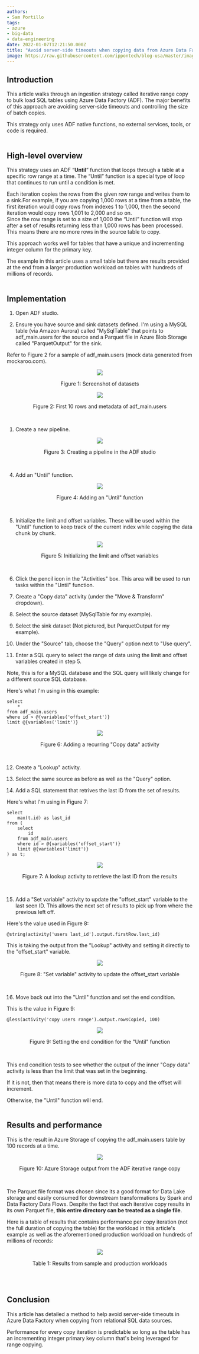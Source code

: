```yaml
---
authors:
- Sam Portillo
tags:
- azure
- big-data
- data-engineering
date: 2022-01-07T12:21:50.000Z
title: "Avoid server-side timeouts when copying data from Azure Data Factory"
image: https://raw.githubusercontent.com/ippontech/blog-usa/master/images/2022/01/adf-timeouts-cover.png
---
```


## Introduction
This article walks through an ingestion strategy called iterative range copy to bulk load SQL tables using Azure Data Factory (ADF). The major benefits of this approach are avoiding server-side timeouts and controlling the size of batch copies.  

This strategy only uses ADF native functions, no external services, tools, or code is required.  
<br/>

## High-level overview
This strategy uses an ADF “**Until**” function that loops through a table at a specific row range at a time. The “Until” function is a special type of loop that continues to run until a condition is met. 

Each iteration copies the rows from the given row range and writes them to a sink.For example, if you are copying 1,000 rows at a time from a table, the first iteration would copy rows from indexes 1 to 1,000, then the second iteration would copy rows 1,001 to 2,000 and so on.  
Since the row range is set to a size of 1,000 the “Until” function will stop after a set of results returning less than 1,000 rows has been processed. This means there are no more rows in the source table to copy.  

This approach works well for tables that have a unique and incrementing integer column for the primary key.  

The example in this article uses a small table but there are results provided at the end from a larger production workload on tables with hundreds of millions of records.  
<br/>

## Implementation
1. Open ADF studio.

2. Ensure you have source and sink datasets defined. I'm using a MySQL table (via Amazon Aurora) called "MySqlTable" that points to adf_main.users for the source and a Parquet file in Azure Blob Storage called "ParquetOutput" for the sink.

Refer to Figure 2 for a sample of adf_main.users (mock data generated from mockaroo.com).

<p align = "center">
<img src = "https://github.com/portillosc/blog-usa/blob/master/images/2022/01/adf-timeouts-1.png">
</p>
<p align = "center">
Figure 1: Screenshot of datasets
</p>


<p align = "center">
<img src = "https://github.com/portillosc/blog-usa/blob/master/images/2022/01/adf-timeouts-2.png">
</p>
<p align = "center">
Figure 2: First 10 rows and metadata of adf_main.users
</p>
<br/>

1. Create a new pipeline.

<p align = "center">
<img src = "https://github.com/portillosc/blog-usa/blob/master/images/2022/01/adf-timeouts-3.png">
</p>
<p align = "center">
Figure 3: Creating a pipeline in the ADF studio
</p>
<br/>

4. Add an "Until" function.

<p align = "center">
<img src = "https://github.com/portillosc/blog-usa/blob/master/images/2022/01/adf-timeouts-4.png">
</p>
<p align = "center">
Figure 4: Adding an "Until" function
</p>
<br/>

5. Initialize the limit and offset variables. These will be used within the "Until" function to keep track of the current index while copying the data chunk by chunk.

<p align = "center">
<img src = "https://github.com/portillosc/blog-usa/blob/master/images/2022/01/adf-timeouts-5.png">
</p>
<p align = "center">
Figure 5: Initializing the limit and offset variables
</p>
<br/>

6. Click the pencil icon in the "Activities" box. This area will be used to run tasks within the "Until" function.

7. Create a "Copy data" activity (under the "Move & Transform" dropdown).

8. Select the source dataset (MySqlTable for my example).

9. Select the sink dataset (Not pictured, but ParquetOutput for my example).

10. Under the "Source" tab, choose the "Query" option next to "Use query".

11. Enter a SQL query to select the range of data using the limit and offset variables created in step 5. 

Note, this is for a MySQL database and the SQL query will likely change for a different source SQL database.

Here's what I'm using in this example:

```
select 
    *
from adf_main.users
where id > @{variables('offset_start')}
limit @{variables('limit')}
```

<p align = "center">
<img src = "https://github.com/portillosc/blog-usa/blob/master/images/2022/01/adf-timeouts-6.png">
</p>
<p align = "center">
Figure 6: Adding a recurring "Copy data" activity
</p>
<br/>

12. Create a "Lookup" activity.

13. Select the same source as before as well as the "Query" option.

14. Add a SQL statement that retrives the last ID from the set of results.

Here's what I'm using in Figure 7:

```
select
    max(t.id) as last_id
from (
    select
        id
    from adf_main.users
    where id > @{variables('offset_start')}
    limit @{variables('limit')}
) as t;
```

<p align = "center">
<img src = "https://github.com/portillosc/blog-usa/blob/master/images/2022/01/adf-timeouts-7.png">
</p>
<p align = "center">
Figure 7: A lookup activity to retrieve the last ID from the results
</p>
<br/>

15. Add a "Set variable" activity to update the "offset_start" variable to the last seen ID. This allows the next set of results to pick up from where the previous left off.

Here's the value used in Figure 8:

```
@string(activity('users last_id').output.firstRow.last_id)
```

This is taking the output from the "Lookup" activity and setting it directly to the "offset_start" variable.

<p align = "center">
<img src = "https://github.com/portillosc/blog-usa/blob/master/images/2022/01/adf-timeouts-8.png">
</p>
<p align = "center">
Figure 8: "Set variable" activity to update the offset_start variable
</p>
<br/>

16. Move back out into the "Until" function and set the end condition.

This is the value in Figure 9:

```
@less(activity('copy users range').output.rowsCopied, 100)
```

<p align = "center">
<img src = "https://github.com/portillosc/blog-usa/blob/master/images/2022/01/adf-timeouts-9.png">
</p>
<p align = "center">
Figure 9: Setting the end condition for the "Until" function
</p>
<br/>

This end condition tests to see whether the output of the inner "Copy data" activity is less than the limit that was set in the beginning.

If it is not, then that means there is more data to copy and the offset will increment.

Otherwise, the "Until" function will end.  
<br/>

## Results and performance
This is the result in Azure Storage of copying the adf_main.users table by 100 records at a time.

<p align = "center">
<img src = "https://github.com/portillosc/blog-usa/blob/master/images/2022/01/adf-timeouts-10.png">
</p>
<p align = "center">
Figure 10: Azure Storage output from the ADF iterative range copy
</p>
<br/>

The Parquet file format was chosen since its a good format for Data Lake storage and easily consumed for downstream transformations by Spark and Data Factory Data Flows. 
Despite the fact that each iterative copy results in its own Parquet file, **this entire directory can be treated as a single file**.

Here is a table of results that contains performance per copy iteration (not the full duration of copying the table) for the workload in this article's example as well as the aforementioned production workload on hundreds of millions of records:

<p align = "center">
<img src = "https://github.com/portillosc/blog-usa/blob/master/images/2022/01/adf-timeouts-11.png">
</p>
<p align = "center">
Table 1: Results from sample and production workloads
</p>  
<br/>
<br/>

## Conclusion
This article has detailed a method to help avoid server-side timeouts in Azure Data Factory when copying from relational SQL data sources.

Performance for every copy iteration is predictable so long as the table has an incrementing integer primary key column that's being leveraged for range copying.
